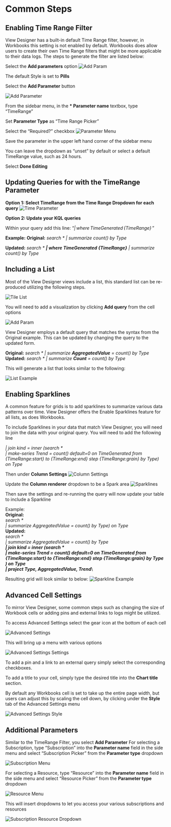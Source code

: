 # Common Steps

## Enabling Time Range Filter
View Designer has a built-in default Time Range filter, however, in Workbooks this setting is not enabled by default. Workbooks does allow users to create their own Time Range filters that might be more applicable to their data logs. The steps to generate the filter are listed below:

Select the <strong>Add parameters</strong> option
![Add Param](./AddParam.png)

The default Style is set to <strong>Pills</strong>

Select the <strong>Add Parameter</strong> button

![Add Parameter](./AddParameter.png)

From the sidebar menu, in the <strong>* Parameter name</strong> textbox, type “TimeRange”

Set <strong>Parameter Type</strong> as “Time Range Picker”

Select the “Required?” checkbox
![Parameter Menu](./ParamMenu.png)

Save the parameter in the upper left hand corner of the sidebar menu

You can leave the dropdown as “unset” by default or select a default TimeRange value, such as 24 hours.

Select <strong>Done Editing</strong>

## Updating Queries for with the TimeRange Parameter
<strong>Option 1: Select TimeRange from the Time Range Dropdown for each query</strong>
![Time Parameter](./TimeParam.png)

<strong>Option 2: Update your KQL queries</strong>

Within your query add this line: “_| where TimeGenerated {TimeRange}_ ”

<strong>Example:</strong>
**Original:** _search * | summarize count() by Type_

**Updated:** _search * **| where TimeGenerated {TimeRange}** | summarize count() by Type_

## Including a List
Most of the View Designer views include a list, this standard list can be re-produced utilizing the following steps.

![Tile List](./TileList.png)

You will need to add a visualization by clicking **Add query** from the cell options

![Add Param](./AddParam.png)

View Designer employs a default query that matches the syntax from the Original example. This can be updated by changing the query to the updated form.

**Original:** _search * | summarize **AggregatedValue** = count() by Type_\
**Updated:** _search * | summarize **Count** = count() by Type_

This will generate a list that looks similar to the following:

![List Example](./ListEx.png)

## Enabling Sparklines
A common feature for grids is to add sparklines to summarize various data patterns over time. View Designer offers the Enable Sparklines feature for all lists, as does Workbooks.

To include Sparklines in your data that match View Designer, you will need to join the data with your original query. You will need to add the following line

_| join kind = inner (search * \
| make-series Trend = count() default=0 on TimeGenerated from \{TimeRange:start} to {TimeRange:end} step {TimeRange:grain} by Type)\
on Type_

Then under **Column Settings**
![Column Settings](./ColumnSettings.png)

Update the **Column renderer** dropdown to be a Spark area
![Sparklines](./Sparkline.png)

Then save the settings and re-running the query will now update your table to include a Sparkline

Example:\
**Original:**\
_search *\
| summarize AggregatedValue = count() by Type) on Type_\
**Updated:**\
_search *\
| summarize AggregatedValue = count() by Type\
**| join kind = inner (search * \
| make-series Trend = count() default=0 on TimeGenerated from \{TimeRange:start} to {TimeRange:end} step {TimeRange:grain} by Type\
) on Type\
| project Type, AggregatedValue, Trend**_\

Resulting grid will look similar to below:
![Sparkline Example](./SparkEx.png)

## Advanced Cell Settings
To mirror View Designer, some common steps such as changing the size of Workbook cells or adding pins and external links to logs might be utilized.

To access Advanced Settings select the gear icon at the bottom of each cell

![Advanced Settings](./AdvSet.png)

This will bring up a menu with various options

![Advanced Settings Settings](./AdvSetSettings.png)

To add a pin and a link to an external query simply select the corresponding checkboxes.

To add a title to your cell, simply type the desired title into the **Chart title** section.

By default any Workbooks cell is set to take up the entire page width, but users can adjust this by scaling the cell down, by clicking under the **Style** tab of the Advanced Settings menu

![Advanced Settings Style](./AdvSetStyle.png)

 
## Additional Parameters

Similar to the TimeRange Filter, you select **Add Parameter**
For selecting a Subscription, type “Subscription” into the **Parameter name** field in the side menu and select “Subscription Picker” from the **Parameter type** dropdown

![Subscription Menu](./SubFilter.png)

For selecting a Resource, type “Resource” into the **Parameter name** field 
in the side menu and select “Resource Picker” from the **Parameter type** dropdown

![Resource Menu](./ResFilter.png)

This will insert dropdowns to let you access your various subscriptions and resources

![Subscription Resource Dropdown](./SubRes.png)